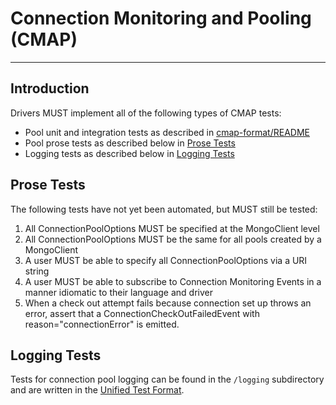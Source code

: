 # Connection Monitoring and Pooling (CMAP)

______________________________________________________________________

## Introduction

Drivers MUST implement all of the following types of CMAP tests:

- Pool unit and integration tests as described in [cmap-format/README](./cmap-format/README.md)
- Pool prose tests as described below in [Prose Tests](#prose-tests)
- Logging tests as described below in [Logging Tests](#logging-tests)

## Prose Tests

The following tests have not yet been automated, but MUST still be tested:

1. All ConnectionPoolOptions MUST be specified at the MongoClient level
2. All ConnectionPoolOptions MUST be the same for all pools created by a MongoClient
3. A user MUST be able to specify all ConnectionPoolOptions via a URI string
4. A user MUST be able to subscribe to Connection Monitoring Events in a manner idiomatic to their language and driver
5. When a check out attempt fails because connection set up throws an error, assert that a ConnectionCheckOutFailedEvent
   with reason="connectionError" is emitted.

## Logging Tests

Tests for connection pool logging can be found in the `/logging` subdirectory and are written in the
[Unified Test Format](../../unified-test-format/unified-test-format.md).
